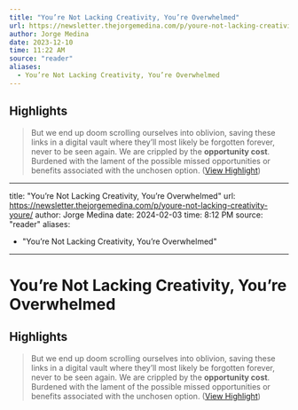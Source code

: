 ```yaml
---
title: "You’re Not Lacking Creativity, You’re Overwhelmed"
url: https://newsletter.thejorgemedina.com/p/youre-not-lacking-creativity-youre/
author: Jorge Medina
date: 2023-12-10
time: 11:22 AM
source: "reader"
aliases:
  - You’re Not Lacking Creativity, You’re Overwhelmed
---
```

## Highlights
> But we end up doom scrolling ourselves into oblivion, saving these links in a digital vault where they’ll most likely be forgotten forever, never to be seen again.
> We are crippled by the **opportunity cost**. Burdened with the lament of the possible missed opportunities or benefits associated with the unchosen option. ([View Highlight](https://read.readwise.io/read/01hdzzt7zmvga7947jm66hwkmk))

---
title: "You’re Not Lacking Creativity, You’re Overwhelmed"
url: https://newsletter.thejorgemedina.com/p/youre-not-lacking-creativity-youre/
author: Jorge Medina
date: 2024-02-03
time: 8:12 PM
source: "reader"
aliases:
  - "You’re Not Lacking Creativity, You’re Overwhelmed"
---
# You’re Not Lacking Creativity, You’re Overwhelmed

## Highlights
> But we end up doom scrolling ourselves into oblivion, saving these links in a digital vault where they’ll most likely be forgotten forever, never to be seen again.
> We are crippled by the **opportunity cost**. Burdened with the lament of the possible missed opportunities or benefits associated with the unchosen option. ([View Highlight](https://read.readwise.io/read/01hdzzt7zmvga7947jm66hwkmk))


